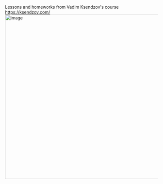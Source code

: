 Lessons and homeworks from Vadim Ksendzov's course https://ksendzov.com/
<img width="543" alt="image" src="https://user-images.githubusercontent.com/106442178/174446143-5cc30b5f-ccc2-4dd0-adb6-b1ffa0116849.png">
